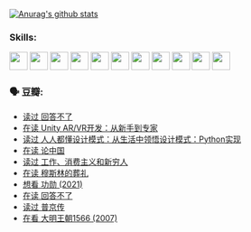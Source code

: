
[![Anurag's github stats](https://github-readme-stats.vercel.app/api?username=w940853815)](https://github.com/anuraghazra/github-readme-stats)

### Skills:

<code><img height="32" src="https://cdn.jsdelivr.net/npm/simple-icons@v5/icons/python.svg"></code>
<code><img height="32" src="https://cdn.jsdelivr.net/npm/simple-icons@v5/icons/javascript.svg"></code>
<code><img height="32" src="https://cdn.jsdelivr.net/npm/simple-icons@v5/icons/django.svg"></code>
<code><img height="32" src="https://cdn.jsdelivr.net/npm/simple-icons@v5/icons/flask.svg"></code>
<code><img height="32" src="https://cdn.jsdelivr.net/npm/simple-icons@v5/icons/vuetify.svg"></code>
<code><img height="32" src="https://cdn.jsdelivr.net/npm/simple-icons@v5/icons/git.svg"></code>
<code><img height="32" src="https://cdn.jsdelivr.net/npm/simple-icons@v5/icons/docker.svg"></code>
<code><img height="32" src="https://cdn.jsdelivr.net/npm/simple-icons@v5/icons/postgresql.svg"></code>
<code><img height="32" src="https://cdn.jsdelivr.net/npm/simple-icons@v5/icons/elasticsearch.svg"></code>
<code><img height="32" src="https://cdn.jsdelivr.net/npm/simple-icons@v5/icons/macos.svg"></code>
<code><img height="32" src="https://cdn.jsdelivr.net/npm/simple-icons@v5/icons/linux.svg"></code>

### 🗣 豆瓣:

<!-- DOUBAN-ACTIVITIES:START -->
- [读过 回答不了](https://www.douban.com/people/136069238/status/3812155932/?_i=48894578)
- [在读 Unity AR/VR开发：从新手到专家](https://www.douban.com/people/136069238/status/3810864648/?_i=48894578)
- [读过 人人都懂设计模式：从生活中领悟设计模式：Python实现](https://www.douban.com/people/136069238/status/3806334005/?_i=48894578)
- [在读 论中国](https://www.douban.com/people/136069238/status/3805671678/?_i=48894578)
- [读过 工作、消费主义和新穷人](https://www.douban.com/people/136069238/status/3803834644/?_i=48894578)
- [在读 穆斯林的葬礼](https://www.douban.com/people/136069238/status/3802824932/?_i=48894578)
- [想看 功勋‎ (2021)](https://www.douban.com/people/136069238/status/3802127044/?_i=48894578)
- [在读 回答不了](https://www.douban.com/people/136069238/status/3802078489/?_i=48894578)
- [读过 普京传](https://www.douban.com/people/136069238/status/3802076688/?_i=48894578)
- [在看 大明王朝1566‎ (2007)](https://www.douban.com/people/136069238/status/3800275133/?_i=48894578)
<!-- DOUBAN-ACTIVITIES:END -->
<!--
**w940853815/w940853815** is a ✨ _special_ ✨ repository because its `README.md` (this file) appears on your GitHub profile.

Here are some ideas to get you started:

- 🔭 I’m currently working on ...
- 🌱 I’m currently learning ...
- 👯 I’m looking to collaborate on ...
- 🤔 I’m looking for help with ...
- 💬 Ask me about ...
- 📫 How to reach me: ...
- 😄 Pronouns: ...
- ⚡ Fun fact: ...
-->
